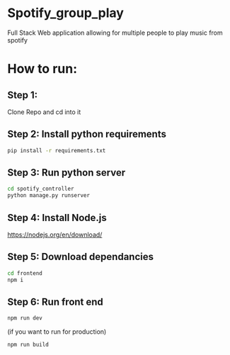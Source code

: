 # Spotify_group_play
Full Stack Web application allowing for multiple people to play music from spotify




# How to run:

## Step 1: 
Clone Repo and cd into it

## Step 2: Install python requirements
```bash
pip install -r requirements.txt
```

## Step 3: Run python server
```bash
cd spotify_controller
python manage.py runserver
```

## Step 4: Install Node.js 
https://nodejs.org/en/download/

## Step 5: Download dependancies
```bash
cd frontend
npm i
```

## Step 6: Run front end
```bash
npm run dev
```
(if you want to run for production)
```bash
npm run build
```

